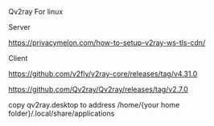 Qv2ray For linux

Server

https://privacymelon.com/how-to-setup-v2ray-ws-tls-cdn/

Client

https://github.com/v2fly/v2ray-core/releases/tag/v4.31.0

https://github.com/Qv2ray/Qv2ray/releases/tag/v2.7.0


copy qv2ray.desktop to address /home/{your home folder}/.local/share/applications
